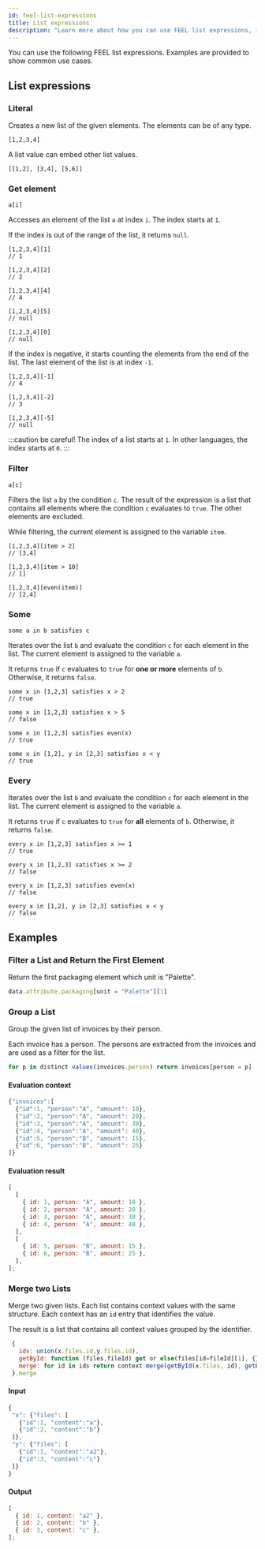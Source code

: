 ```yaml
---
id: feel-list-expressions
title: List expressions
description: "Learn more about how you can use FEEL list expressions, including examples that show common use cases for FEEL list expressions."
---
```


You can use the following FEEL list expressions. Examples are provided to show common use cases.

## List expressions

### Literal

Creates a new list of the given elements. The elements can be of any type.

```feel
[1,2,3,4]
```

A list value can embed other list values.

```feel
[[1,2], [3,4], [5,6]]
```

### Get element

```feel
a[i]
```

Accesses an element of the list `a` at index `i`. The index starts at `1`.

If the index is out of the range of the list, it returns `null`.

```feel
[1,2,3,4][1]
// 1

[1,2,3,4][2]
// 2

[1,2,3,4][4]
// 4

[1,2,3,4][5]
// null

[1,2,3,4][0]
// null
```

If the index is negative, it starts counting the elements from the end of the list. The last element of the list is at index `-1`.

```feel
[1,2,3,4][-1]
// 4

[1,2,3,4][-2]
// 3

[1,2,3,4][-5]
// null
```

:::caution be careful!
The index of a list starts at `1`. In other languages, the index starts at `0`.
:::

### Filter

```feel
a[c]
```

Filters the list `a` by the condition `c`. The result of the expression is a list that contains all elements where the condition `c` evaluates to `true`. The other elements are excluded.

While filtering, the current element is assigned to the variable `item`.

```feel
[1,2,3,4][item > 2]
// [3,4]

[1,2,3,4][item > 10]
// []

[1,2,3,4][even(item)]
// [2,4]
```

### Some

```feel
some a in b satisfies c
```

Iterates over the list `b` and evaluate the condition `c` for each element in the list. The current
element is assigned to the variable `a`.

It returns `true` if `c` evaluates to `true` for **one or more** elements of `b`. Otherwise, it
returns `false`.

```feel
some x in [1,2,3] satisfies x > 2
// true

some x in [1,2,3] satisfies x > 5
// false

some x in [1,2,3] satisfies even(x)
// true

some x in [1,2], y in [2,3] satisfies x < y
// true
```

### Every

Iterates over the list `b` and evaluate the condition `c` for each element in the list. The current
element is assigned to the variable `a`.

It returns `true` if `c` evaluates to `true` for **all** elements of `b`. Otherwise, it
returns `false`.

```feel
every x in [1,2,3] satisfies x >= 1
// true

every x in [1,2,3] satisfies x >= 2
// false

every x in [1,2,3] satisfies even(x)
// false

every x in [1,2], y in [2,3] satisfies x < y
// false
```

## Examples

### Filter a List and Return the First Element

Return the first packaging element which unit is "Palette".

```js
data.attribute.packaging[unit = "Palette"][1]
```

### Group a List

Group the given list of invoices by their person.

Each invoice has a person. The persons are extracted from the invoices and are used as a filter for the list.

```js
for p in distinct values(invoices.person) return invoices[person = p]
```

#### Evaluation context

```js
{"invoices":[
  {"id":1, "person":"A", "amount": 10},
  {"id":2, "person":"A", "amount": 20},
  {"id":3, "person":"A", "amount": 30},
  {"id":4, "person":"A", "amount": 40},
  {"id":5, "person":"B", "amount": 15},
  {"id":6, "person":"B", "amount": 25}
]}
```

#### Evaluation result

```js
[
  [
    { id: 1, person: "A", amount: 10 },
    { id: 2, person: "A", amount: 20 },
    { id: 3, person: "A", amount: 30 },
    { id: 4, person: "A", amount: 40 },
  ],
  [
    { id: 5, person: "B", amount: 15 },
    { id: 6, person: "B", amount: 25 },
  ],
];
```

### Merge two Lists

Merge two given lists. Each list contains context values with the same structure. Each context has an `id` entry that identifies the value.

The result is a list that contains all context values grouped by the identifier.

```js
 {
   ids: union(x.files.id,y.files.id),
   getById: function (files,fileId) get or else(files[id=fileId][1], {}),
   merge: for id in ids return context merge(getById(x.files, id), getById(y.files, id))
 }.merge
```

#### Input

```js
{
 "x": {"files": [
   {"id":1, "content":"a"},
   {"id":2, "content":"b"}
 ]},
 "y": {"files": [
   {"id":1, "content":"a2"},
   {"id":3, "content":"c"}
 ]}
}
```

#### Output

```js
[
  { id: 1, content: "a2" },
  { id: 2, content: "b" },
  { id: 3, content: "c" },
];
```
